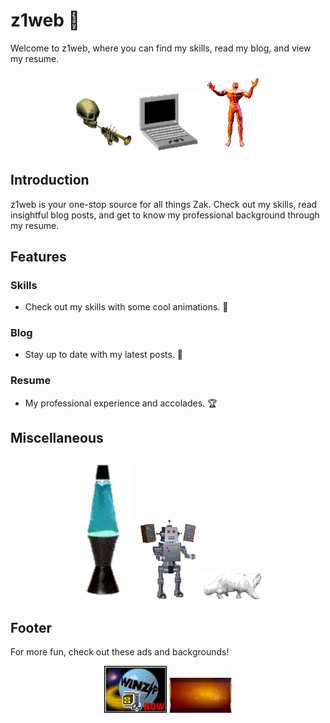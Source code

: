 # z1web 🌟

Welcome to z1web, where you can find my skills, read my blog, and view my resume.

<div align="center">
  
  <!-- Skills -->
  <img src="Graphics/DootDoot.gif" width="100" alt="Skills">
  
  <!-- Blog -->
  <img src="Graphics/LilComputer.gif" width="100" alt="Blog">
  
  <!-- Resume -->
  <img src="Graphics/GlowingAnatomicMan.gif" width="100" alt="Resume">
  
</div>

## Introduction

z1web is your one-stop source for all things Zak. Check out my skills, read insightful blog posts, and get to know my professional background through my resume.

## Features

### Skills
- Check out my skills with some cool animations. 🎨
  
### Blog
- Stay up to date with my latest posts. 📝

### Resume
- My professional experience and accolades. 🏆

## Miscellaneous

<div align="center">

  <img src="Graphics/LavaLamp.gif" width="100" alt="Lava Lamp">
  <img src="Graphics/RoboDance.gif" width="100" alt="Robo Dance">
  <img src="Graphics/WalkingKitty.gif" width="100" alt="Walking Kitty">

</div>

## Footer

For more fun, check out these ads and backgrounds!

<div align="center">

  <img src="Graphics/WinzipAd.gif" width="100" alt="Winzip Ad">
  <img src="Graphics/xbox360bladesbackground.jpg" width="100" alt="Xbox 360 Blades Background">

</div>
